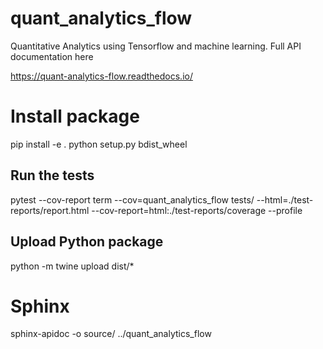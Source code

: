 # quant_analytics_flow
Quantitative Analytics using Tensorflow and machine learning. Full API documentation here

https://quant-analytics-flow.readthedocs.io/


# Install package

pip install -e .
python setup.py bdist_wheel

## Run the tests

pytest --cov-report term --cov=quant_analytics_flow tests/ --html=./test-reports/report.html --cov-report=html:./test-reports/coverage --profile

## Upload Python package

python -m twine upload dist/*

# Sphinx

sphinx-apidoc -o source/ ../quant_analytics_flow
